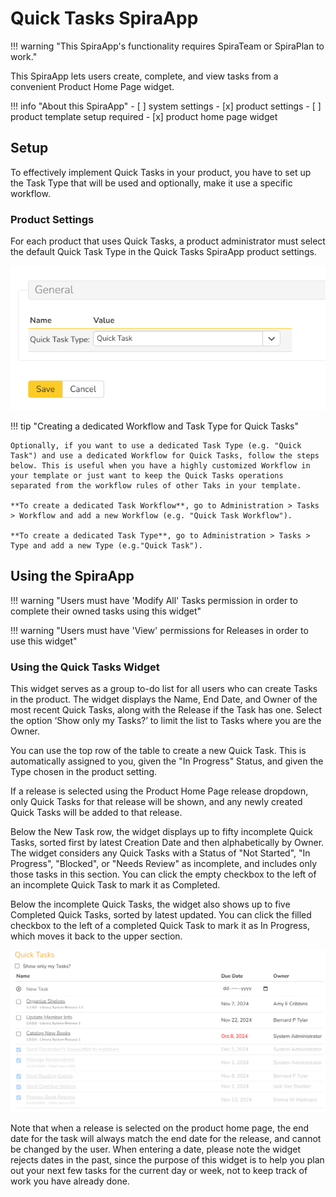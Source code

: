 # Quick Tasks SpiraApp

!!! warning "This SpiraApp's functionality requires SpiraTeam or SpiraPlan to work."

This SpiraApp lets users create, complete, and view tasks from a convenient Product Home Page widget. 

!!! info "About this SpiraApp"
    - [ ] system settings
    - [x] product settings 
    - [ ] product template setup required
    - [x] product home page widget

## Setup
To effectively implement Quick Tasks in your product, you have to set up the Task Type that will be used and optionally, make it use a specific workflow. 

### Product Settings
For each product that uses Quick Tasks, a product administrator must select the default Quick Task Type in the Quick Tasks SpiraApp product settings.

![SpiraApp product settings page with the Quick Task Type option](img/quicktasks-product-settings.png)

!!! tip "Creating a dedicated Workflow and Task Type for Quick Tasks"

    Optionally, if you want to use a dedicated Task Type (e.g. "Quick Task") and use a dedicated Workflow for Quick Tasks, follow the steps below. This is useful when you have a highly customized Workflow in your template or just want to keep the Quick Tasks operations separated from the workflow rules of other Taks in your template.
    
    **To create a dedicated Task Workflow**, go to Administration > Tasks > Workflow and add a new Workflow (e.g. "Quick Task Workflow").

    **To create a dedicated Task Type**, go to Administration > Tasks > Type and add a new Type (e.g."Quick Task").

## Using the SpiraApp

!!! warning "Users must have 'Modify All' Tasks permission in order to complete their owned tasks using this widget"

!!! warning "Users must have 'View' permissions for Releases in order to use this widget"

### Using the Quick Tasks Widget

This widget serves as a group to-do list for all users who can create Tasks in the product. The widget displays the Name, End Date, and Owner of the most recent Quick Tasks, along with the Release if the Task has one. Select the option ‘Show only my Tasks?’ to limit the list to Tasks where you are the Owner.

You can use the top row of the table to create a new Quick Task. This is automatically assigned to you, given the "In Progress" Status, and given the Type chosen in the product setting. 

If a release is selected using the Product Home Page release dropdown, only Quick Tasks for that release will be shown, and any newly created Quick Tasks will be added to that release.

Below the New Task row, the widget displays up to fifty incomplete Quick Tasks, sorted first by latest Creation Date and then alphabetically by Owner. The widget considers any Quick Tasks with a Status of "Not Started", "In Progress", "Blocked", or "Needs Review" as incomplete, and includes only those tasks in this section. You can click the empty checkbox to the left of an incomplete Quick Task to mark it as Completed.

Below the incomplete Quick Tasks, the widget also shows up to five Completed Quick Tasks, sorted by latest updated. You can click the filled checkbox to the left of a completed Quick Task to mark it as In Progress, which moves it back to the upper section.

![Product home page widget with four incomplete tasks and one completed task. Two different names across the five tasks are shown in the Owner column, and two of the incomplete tasks have a release in small text underneath the task name](img/quicktasks-widget.png)

Note that when a release is selected on the product home page, the end date for the task will always match the end date for the release, and cannot be changed by the user. When entering a date, please note the widget rejects dates in the past, since the purpose of this widget is to help you plan out your next few tasks for the current day or week, not to keep track of work you have already done.